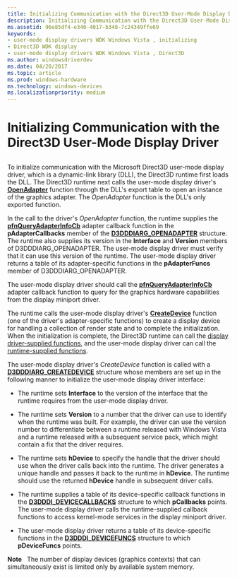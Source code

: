 ```yaml
---
title: Initializing Communication with the Direct3D User-Mode Display Driver
description: Initializing Communication with the Direct3D User-Mode Display Driver
ms.assetid: 96e85df4-e340-4017-b348-7c24349ffe69
keywords:
- user-mode display drivers WDK Windows Vista , initializing
- Direct3D WDK display
- user-mode display drivers WDK Windows Vista , Direct3D
ms.author: windowsdriverdev
ms.date: 04/20/2017
ms.topic: article
ms.prod: windows-hardware
ms.technology: windows-devices
ms.localizationpriority: medium
---
```


# Initializing Communication with the Direct3D User-Mode Display Driver


## <span id="ddk_initializing_communication_with_the_direct3d__user_mode_display_dr"></span><span id="DDK_INITIALIZING_COMMUNICATION_WITH_THE_DIRECT3D__USER_MODE_DISPLAY_DR"></span>


To initialize communication with the Microsoft Direct3D user-mode display driver, which is a dynamic-link library (DLL), the Direct3D runtime first loads the DLL. The Direct3D runtime next calls the user-mode display driver's [**OpenAdapter**](https://msdn.microsoft.com/library/windows/hardware/ff568601) function through the DLL's export table to open an instance of the graphics adapter. The *OpenAdapter* function is the DLL's only exported function.

In the call to the driver's *OpenAdapter* function, the runtime supplies the [**pfnQueryAdapterInfoCb**](https://msdn.microsoft.com/library/windows/hardware/ff568920) adapter callback function in the **pAdapterCallbacks** member of the [**D3DDDIARG\_OPENADAPTER**](https://msdn.microsoft.com/library/windows/hardware/ff543226) structure. The runtime also supplies its version in the **Interface** and **Version** members of D3DDDIARG\_OPENADAPTER. The user-mode display driver must verify that it can use this version of the runtime. The user-mode display driver returns a table of its adapter-specific functions in the **pAdapterFuncs** member of D3DDDIARG\_OPENADAPTER.

The user-mode display driver should call the [**pfnQueryAdapterInfoCb**](https://msdn.microsoft.com/library/windows/hardware/ff568920) adapter callback function to query for the graphics hardware capabilities from the display miniport driver.

The runtime calls the user-mode display driver's [**CreateDevice**](https://msdn.microsoft.com/library/windows/hardware/ff540634) function (one of the driver's adapter-specific functions) to create a display device for handling a collection of render state and to complete the initialization. When the initialization is complete, the Direct3D runtime can call the [display driver-supplied functions](https://msdn.microsoft.com/library/windows/hardware/ff570118), and the user-mode display driver can call the [runtime-supplied functions](https://msdn.microsoft.com/library/windows/hardware/ff552862).

The user-mode display driver's *CreateDevice* function is called with a [**D3DDDIARG\_CREATEDEVICE**](https://msdn.microsoft.com/library/windows/hardware/ff542931) structure whose members are set up in the following manner to initialize the user-mode display driver interface:

-   The runtime sets **Interface** to the version of the interface that the runtime requires from the user-mode display driver.

-   The runtime sets **Version** to a number that the driver can use to identify when the runtime was built. For example, the driver can use the version number to differentiate between a runtime released with Windows Vista and a runtime released with a subsequent service pack, which might contain a fix that the driver requires.

-   The runtime sets **hDevice** to specify the handle that the driver should use when the driver calls back into the runtime. The driver generates a unique handle and passes it back to the runtime in **hDevice**. The runtime should use the returned **hDevice** handle in subsequent driver calls.

-   The runtime supplies a table of its device-specific callback functions in the [**D3DDDI\_DEVICECALLBACKS**](https://msdn.microsoft.com/library/windows/hardware/ff544512) structure to which **pCallbacks** points. The user-mode display driver calls the runtime-supplied callback functions to access kernel-mode services in the display miniport driver.

-   The user-mode display driver returns a table of its device-specific functions in the [**D3DDDI\_DEVICEFUNCS**](https://msdn.microsoft.com/library/windows/hardware/ff544519) structure to which **pDeviceFuncs** points.

**Note**   The number of display devices (graphics contexts) that can simultaneously exist is limited only by available system memory.

 

 

 





